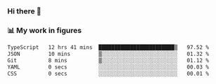 ### Hi there 👋

### 📊 My work in figures

<!--START_SECTION:waka-->

```txt
TypeScript   12 hrs 41 mins  ████████████████████████▒   97.52 %
JSON         10 mins         ▒░░░░░░░░░░░░░░░░░░░░░░░░   01.32 %
Git          8 mins          ▒░░░░░░░░░░░░░░░░░░░░░░░░   01.12 %
YAML         0 secs          ░░░░░░░░░░░░░░░░░░░░░░░░░   00.03 %
CSS          0 secs          ░░░░░░░░░░░░░░░░░░░░░░░░░   00.01 %
```

<!--END_SECTION:waka-->
